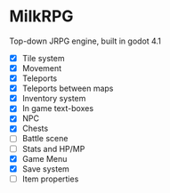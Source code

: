 # MilkRPG

Top-down JRPG engine, built in godot 4.1



- [x] Tile system
- [x] Movement
- [x] Teleports
- [x] Teleports between maps
- [X] Inventory system
- [X] In game text-boxes
- [x] NPC
- [X] Chests
- [ ] Battle scene
- [ ] Stats and HP/MP
- [X] Game Menu
- [X] Save system
- [ ] Item properties
